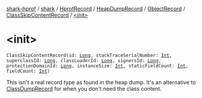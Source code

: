 [shark-hprof](../../../../../index.md) / [shark](../../../../index.md) / [HprofRecord](../../../index.md) / [HeapDumpRecord](../../index.md) / [ObjectRecord](../index.md) / [ClassSkipContentRecord](index.md) / [&lt;init&gt;](./-init-.md)

# &lt;init&gt;

`ClassSkipContentRecord(id: `[`Long`](https://kotlinlang.org/api/latest/jvm/stdlib/kotlin/-long/index.html)`, stackTraceSerialNumber: `[`Int`](https://kotlinlang.org/api/latest/jvm/stdlib/kotlin/-int/index.html)`, superclassId: `[`Long`](https://kotlinlang.org/api/latest/jvm/stdlib/kotlin/-long/index.html)`, classLoaderId: `[`Long`](https://kotlinlang.org/api/latest/jvm/stdlib/kotlin/-long/index.html)`, signersId: `[`Long`](https://kotlinlang.org/api/latest/jvm/stdlib/kotlin/-long/index.html)`, protectionDomainId: `[`Long`](https://kotlinlang.org/api/latest/jvm/stdlib/kotlin/-long/index.html)`, instanceSize: `[`Int`](https://kotlinlang.org/api/latest/jvm/stdlib/kotlin/-int/index.html)`, staticFieldCount: `[`Int`](https://kotlinlang.org/api/latest/jvm/stdlib/kotlin/-int/index.html)`, fieldCount: `[`Int`](https://kotlinlang.org/api/latest/jvm/stdlib/kotlin/-int/index.html)`)`

This isn't a real record type as found in the heap dump. It's an alternative to
[ClassDumpRecord](../-class-dump-record/index.md) for when you don't need the class content.

